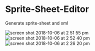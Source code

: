 # Sprite-Sheet-Editor
Generate sprite-sheet and xml

![screen shot 2018-10-06 at 2 51 55 pm](https://user-images.githubusercontent.com/12136571/46569782-956c6400-c977-11e8-8ac1-0f74227c8fc8.png)
![screen shot 2018-10-06 at 2 52 40 pm](https://user-images.githubusercontent.com/12136571/46569820-22afb880-c978-11e8-91d8-025d7be182d2.png)
![screen shot 2018-10-06 at 2 26 20 pm](https://user-images.githubusercontent.com/12136571/46569830-65719080-c978-11e8-96d7-c696c4042ec3.png)
